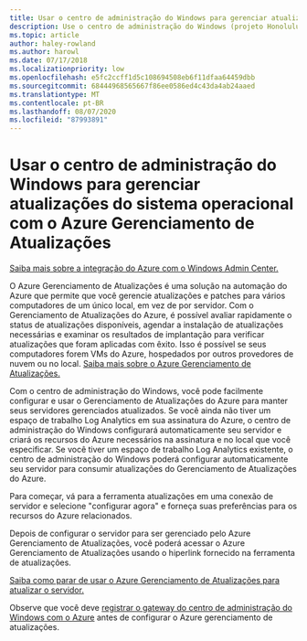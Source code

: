 ```yaml
---
title: Usar o centro de administração do Windows para gerenciar atualizações do sistema operacional com o Azure Gerenciamento de Atualizações
description: Use o centro de administração do Windows (projeto Honolulu) para configurar o Azure Gerenciamento de Atualizações para gerenciar atualizações do sistema operacional.
ms.topic: article
author: haley-rowland
ms.author: harowl
ms.date: 07/17/2018
ms.localizationpriority: low
ms.openlocfilehash: e5fc2ccff1d5c108694508eb6f11dfaa64459dbb
ms.sourcegitcommit: 68444968565667f86ee0586ed4c43da4ab24aaed
ms.translationtype: MT
ms.contentlocale: pt-BR
ms.lasthandoff: 08/07/2020
ms.locfileid: "87993891"
---
```

# <a name="use-windows-admin-center-to-manage-operating-system-updates-with-azure-update-management"></a>Usar o centro de administração do Windows para gerenciar atualizações do sistema operacional com o Azure Gerenciamento de Atualizações

[Saiba mais sobre a integração do Azure com o Windows Admin Center.](./index.md)

O Azure Gerenciamento de Atualizações é uma solução na automação do Azure que permite que você gerencie atualizações e patches para vários computadores de um único local, em vez de por servidor. Com o Gerenciamento de Atualizações do Azure, é possível avaliar rapidamente o status de atualizações disponíveis, agendar a instalação de atualizações necessárias e examinar os resultados de implantação para verificar atualizações que foram aplicadas com êxito. Isso é possível se seus computadores forem VMs do Azure, hospedados por outros provedores de nuvem ou no local. [Saiba mais sobre o Azure Gerenciamento de Atualizações.](/azure/automation/automation-update-management)

Com o centro de administração do Windows, você pode facilmente configurar e usar o Gerenciamento de Atualizações do Azure para manter seus servidores gerenciados atualizados. Se você ainda não tiver um espaço de trabalho Log Analytics em sua assinatura do Azure, o centro de administração do Windows configurará automaticamente seu servidor e criará os recursos do Azure necessários na assinatura e no local que você especificar. Se você tiver um espaço de trabalho Log Analytics existente, o centro de administração do Windows poderá configurar automaticamente seu servidor para consumir atualizações do Gerenciamento de Atualizações do Azure.

Para começar, vá para a ferramenta atualizações em uma conexão de servidor e selecione "configurar agora" e forneça suas preferências para os recursos do Azure relacionados.

Depois de configurar o servidor para ser gerenciado pelo Azure Gerenciamento de Atualizações, você poderá acessar o Azure Gerenciamento de Atualizações usando o hiperlink fornecido na ferramenta de atualizações.

[Saiba como parar de usar o Azure Gerenciamento de Atualizações para atualizar o servidor.](azure-monitor.md#disabling-monitoring)

Observe que você deve [registrar o gateway do centro de administração do Windows com o Azure](./azure-integration.md) antes de configurar o Azure gerenciamento de atualizações.